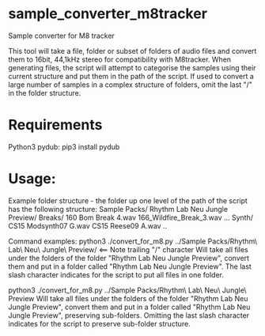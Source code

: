 # sample_converter_m8tracker
Sample converter for M8 tracker

This tool will take a file, folder or subset of folders of audio files and convert them to 16bit, 44,1kHz stereo for compatibility with M8tracker.
When generating files, the script will attempt to categorise the samples using their current structure and put them in the path of the script.
If used to convert a large number of samples in a complex structure of folders, omit the last "/" in the folder structure.

# Requirements
Python3
pydub: pip3 install pydub

# Usage:
Example folder structure - the folder up one level of the path of the script has the following structure:
	Sample Packs/
		Rhythm Lab Neu Jungle Preview/
			Breaks/
				160 Bom Break 4.wav
				166_Wildfire_Break_3.wav
				...
			Synth/
				CS15 Modsynth07 G.wav
				CS15 Reese09 A.wav
				..

Command examples:
python3 ./convert_for_m8.py ../Sample Packs/Rhythm\ Lab\ Neu\ Jungle\ Preview/ <== Note trailing "/" character
	Will take all files under the folders of the folder "Rhythm Lab Neu Jungle Preview",
	convert them and put in a folder called "Rhythm Lab Neu Jungle Preview".
	The last slash character indicates for the script to put all files in one folder.

python3 ./convert_for_m8.py ../Sample Packs/Rhythm\ Lab\ Neu\ Jungle\ Preview
	Will take all files under the folders of the folder "Rhythm Lab Neu Jungle Preview",
	convert them and put in a folder called "Rhythm Lab Neu Jungle Preview", preserving sub-folders.
	Omitting the last slash character indicates for the script to preserve sub-folder structure.
